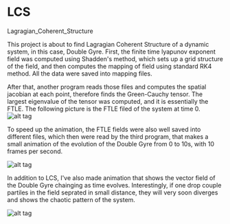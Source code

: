 # LCS
Lagragian_Coherent_Structure

This project is about to find Lagragian Coherent Structure of a dynamic system, in this case, Double Gyre. 
First, the finite time lyapunov exponent field was computed using Shadden's method, which sets up a grid 
structure of the field, and then computes the mapping of field using standard RK4 method. All the data were
saved into mapping files.

After that, another program reads those files and computes the spatial jacobian at each point, therefore finds
the Green-Cauchy tensor. The largest eigenvalue of the tensor was computed, and it is essentially the FTLE. 
The following picture is the FTLE filed of the system at time 0.
![alt tag](https://cloud.githubusercontent.com/assets/8973982/11157228/5f1f7ac2-8a1e-11e5-93d7-5409f1fc92eb.png)

To speed up the animation, the FTLE fields were also well saved into different files, which then were read by 
the third program, that makes a small animation of the evolution of the Double Gyre from 0 to 10s, with 10 frames
per second. 

![alt tag](https://cloud.githubusercontent.com/assets/8973982/11161504/865a82b6-8a4c-11e5-9ec7-fd5837ccd5d1.gif)

In addition to LCS, I've also made animation that shows the vector field of the Double Gyre chainging as time
evolves. Interestingly, if one drop couple partiles in the field seprated in small distance, they will very
soon diverges and shows the chaotic pattern of the system.

![alt tag](https://cloud.githubusercontent.com/assets/8973982/11161256/dc7849a0-8a45-11e5-8435-566cacdb1484.gif)
